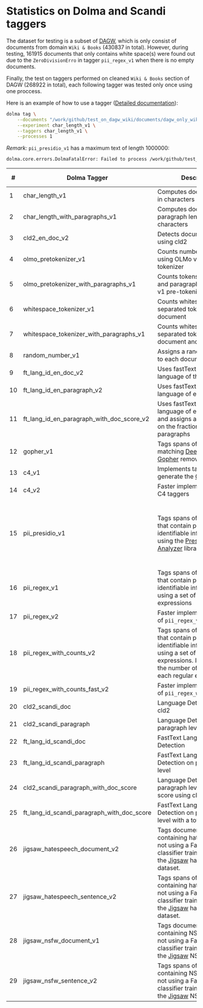 # Statistics on Dolma and Scandi taggers

The dataset for testing is a subset of [DAGW](https://huggingface.co/datasets/DDSC/partial-danish-gigaword-no-twitter), which is only consist of documents from domain `Wiki & Books` (430837 in total). However, during testing, 161915 documents that only contains white space(s) were found out due to the `ZeroDivisionErro` in tagger `pii_regex_v1` when there is no empty documents.

Finally, the test on taggers performed on cleaned `Wiki & Books` section of DAGW (268922 in total), each following tagger was tested only once using one proccess.

Here is an example of how to use a tagger ([Detailed documentation](https://github.com/allenai/dolma/blob/main/docs/taggers.md)):

```bash
dolma tag \
    --documents "/work/github/test_on_dagw_wiki/documents/dagw_only_wiki.json.gz" \
    --experiment char_length_v1 \
    --taggers char_length_v1 \
    --processes 1
```
*Remark:*
`pii_presidio_v1` has a maximum text of length 1000000: 
```bash
dolma.core.errors.DolmaFatalError: Failed to process /work/github/test_on_dagw_wiki/documents/dagw_only_wiki.json.gz due to ValueError: [E088] Text of length 1215638 exceeds maximum of 1000000. The parser and NER models require roughly 1GB of temporary memory per 100,000 characters in the input. This means long texts may cause memory allocation errors. If you're not using the parser or NER, it's probably safe to increase the `nlp.max_length` limit. The limit is in number of characters, so you can check whether your inputs are too long by checking `len(text)`.
```

| # | Dolma Tagger | Description | Process Time (In total, Speed) |
| ---- | ---- | ---- | ---- |
| 1 | char_length_v1 | Computes document length in characters | 16s, 16.2kd/s |
| 2 | char_length_with_paragraphs_v1 | Computes document and paragraph length in characters | 49s, 5.40kd/s |
| 3 | cld2_en_doc_v2 | Detects document language using cld2 | 56s, 4.76kd/s |
| 4 | olmo_pretokenizer_v1 | Counts number of tokens using OLMo v1 pre-tokenizer | 6m57s, 645d/s |
| 5 | olmo_pretokenizer_with_paragraphs_v1 | Counts tokens in document and paragraphs using OLMo v1 pre-tokenizer | 7m02s, 636d/s |
| 6 | whitespace_tokenizer_v1 | Counts whitespace-separated tokens in document | 1m00s, 4.47kd/s |
| 7 | whitespace_tokenizer_with_paragraphs_v1 | Counts whitespace-separated tokens in document and paragraphs | 1m39s, 2.70kd/s |
| 8 | random_number_v1 | Assigns a random number to each document | 17s, 15.6kd/s |
| 9 | ft_lang_id_en_doc_v2 | Uses fastText to detect the language of the document | 2m28s, 1.82kd/s |
| 10 | ft_lang_id_en_paragraph_v2 | Uses fastText to detect the language of each paragraph | 6m21s, 705d/s |
| 11 | ft_lang_id_en_paragraph_with_doc_score_v2 | Uses fastText to detect the language of each paragraph and assigns a score based on the fraction of English paragraphs | 6m16s, 715d/s |
| 12 | gopher_v1 | Tags spans of documents matching [Deepmind's Gopher](https://arxiv.org/abs/2112.11446) removal rules | 15m49s, 283d/s |
| 13 | c4_v1 | Implements taggers used to generate the [C4](https://arxiv.org/abs/1910.10683) dataset | 3m50s, 1.17kd/s |
| 14 | c4_v2 | Faster implementation of the C4 taggers | 2m08s, 2.10kd/s |
| 15 | pii_presidio_v1 | Tags spans of documents that contain personally identifiable information (PII) using the [Presidio Analyzer](https://microsoft.github.io/presidio/analyzer/) library | way to slow: about 7s per document. However `analyzer_results` in pii.py defines the language as English if . See line 110 in [here](https://github.com/allenai/dolma/blob/main/python/dolma/taggers/pii.py#L108) |
| 16 | pii_regex_v1 | Tags spans of documents that contain personally identifiable information (PII) using a set of regular expressions | 2m55s, 1.53kd/s |
| 17 | pii_regex_v2 | Faster implementation of `pii_regex_v1` | 2m51s, 1.57kd/s |
| 18 | pii_regex_with_counts_v2 | Tags spans of documents that contain personally identifiable information (PII) using a set of regular expressions. It also counts the number of matches for each regular expression | 2m43s, 1.65kd/s |
| 19 | pii_regex_with_counts_fast_v2 | Faster implementation of `pii_regex_with_counts_v2` | 1m01s, 4.36kd/s |
| 20 | cld2_scandi_doc | Language Detection using cld2 | 1m11s, 3.79kd/s |
| 21 | cld2_scandi_paragraph | Language Detection on paragraph level using cld2 | 5m59s, 748d/s |
| 22 | ft_lang_id_scandi_doc | FastText Language Detection | 3m14s, 1.38kd/s |
| 23 | ft_lang_id_scandi_paragraph | FastText Language Detection on paragraph level | 14m06s, 318d/s |
| 24 | cld2_scandi_paragraph_with_doc_score | Language Detection on paragraph level with a total score using cld2 | 8m04s, 556d/s |
| 25 | ft_lang_id_scandi_paragraph_with_doc_score | FastText Language Detection on paragraph level with a total score | 14m37s, 306d/s |
| 26 | jigsaw_hatespeech_document_v2 | Tags documents as containing hate speech or not using a FastText classifier trained on the [Jigsaw](https://www.kaggle.com/c/jigsaw-unintended-bias-in-toxicity-classification) hate speech dataset. | 1m38s, 2.74kd/s |
| 27 | jigsaw_hatespeech_sentence_v2 | Tags spans of documents as containing hate speech or not using a FastText classifier trained on the [Jigsaw](https://www.kaggle.com/c/jigsaw-unintended-bias-in-toxicity-classification) hate speech dataset. | 9m45s, 460d/s |
| 28 | jigsaw_nsfw_document_v1 | Tags documents as containing NSFW content or not using a FastText classifier trained on the [Jigsaw](https://www.kaggle.com/c/jigsaw-unintended-bias-in-toxicity-classification) NSFW dataset. | 6m40s, 671d/s |
| 29 | jigsaw_nsfw_sentence_v2 | Tags spans of documents as containing NSFW content or not using a FastText classifier trained on the [Jigsaw](https://www.kaggle.com/c/jigsaw-unintended-bias-in-toxicity-classification) NSFW dataset. | 9m02s, 496d/s |

